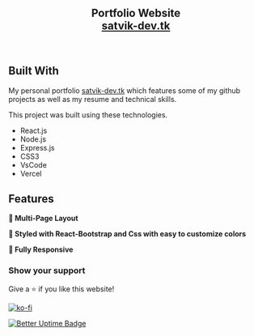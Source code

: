 <h2 align="center">
  Portfolio Website<br/>
  <a href="https://satvik-dev.tk" target="_blank">satvik-dev.tk</a>
</h2>

<br/>

## Built With

My personal portfolio <a href="https://satvik-dev.tk" target="_blank">satvik-dev.tk</a> which features some of my github projects as well as my resume and technical skills.<br/>

This project was built using these technologies.

- React.js
- Node.js
- Express.js
- CSS3
- VsCode
- Vercel

## Features

**📖 Multi-Page Layout**

**🎨 Styled with React-Bootstrap and Css with easy to customize colors**

**📱 Fully Responsive**

### Show your support

Give a ⭐ if you like this website!

[![ko-fi](https://ko-fi.com/img/githubbutton_sm.svg)](https://ko-fi.com/satvik6)

[![Better Uptime Badge](https://betteruptime.com/status-badges/v1/monitor/ewlk.svg)](https://betteruptime.com/?utm_source=status_badge)